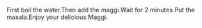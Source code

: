 First boil the water.Then add the maggi.Wait for 2 minutes.Put the masala.Enjoy your delicious Maggi.